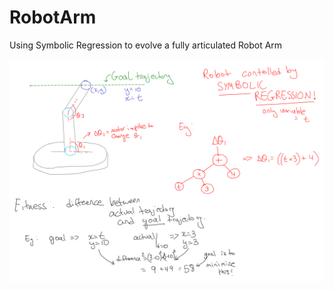 # RobotArm
 Using Symbolic Regression to evolve a fully articulated Robot Arm

![Planning Document](RobotArmPlanning.png)
